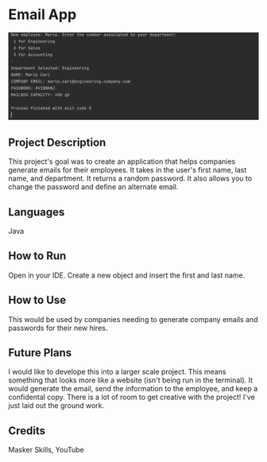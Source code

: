 # Email App

<p>
<img src="codeScreenshotForReadme.png" />
</p>


## Project Description
This project's goal was to create an application that helps companies generate emails for their employees. It takes in the user's first name, last name, and department. It returns a random password. It also allows you to change the password and define an alternate email.

## Languages 
Java 

## How to Run 
Open in your IDE. Create a new object and insert the first and last name.

## How to Use 
This would be used by companies needing to generate company emails and passwords for their new hires.

## Future Plans 
I would like to develope this into a larger scale project. This means something that looks more like a website (isn't being run in the terminal). It would generate the email, send the information to the employee, and keep a confidental copy. 
There is a lot of room to get creative with the project! I've just laid out the ground work.

## Credits
Masker Skills, YouTube